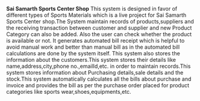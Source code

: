 <b>Sai Samarth Sports Center Shop</b>
<font>This system is designed in favor of different types of Sports Materials which is a live project for Sai Samarth Sports Center shop.The System maintain records of products,suppliers and the receiving transaction between customer and supplier and new Product Category can also be added. Also the user can check whether the product is available or not. It generates automated bill receipt which is helpful to avoid manual work and better than manual bill as in the automated bill calculations are done by the system itself. This system also stores the information about the customers.This system stores their details like name,address,city,phone no.,emailId,etc. in order to maintain records.This system stores information about Purchasing details,sale details and the stock.This system automatically calculates all the bills about purchase and invoice and provides the bill as per the purchase order placed for product categories like sports wear,shoes,equipments,etc.</font>

